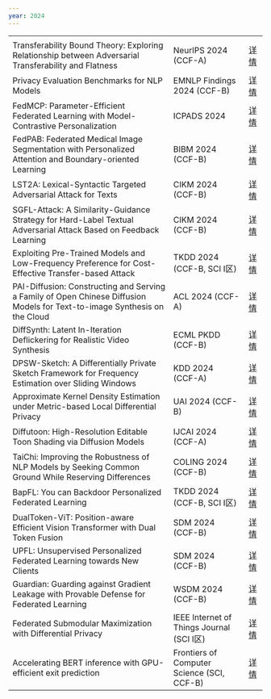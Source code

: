 ```yaml
---
year: 2024
---
```


<table class="publication-table">
  <tbody>
    <tr class="publication-table-first-row">
      <td class="col-md-8"></td>
      <td class="col-md-3"></td>
      <td class="col-md-1"></td>
    </tr>
    <tr>
      <td>Transferability Bound Theory: Exploring Relationship between Adversarial Transferability and Flatness</td>
      <td>NeurIPS 2024 (CCF-A)</td>
      <td><a href="#">详情</a></td>
    </tr>
    <tr>
      <td>Privacy Evaluation Benchmarks for NLP Models</td>
      <td>EMNLP Findings 2024 (CCF-B)</td>
      <td><a href="#">详情</a></td>
    </tr>
    <tr>
      <td>FedMCP: Parameter-Efficient Federated Learning with Model-Contrastive Personalization</td>
      <td>ICPADS 2024</td>
      <td><a href="#">详情</a></td>
    </tr>
    <tr>
      <td>FedPAB: Federated Medical Image Segmentation with Personalized Attention and Boundary-oriented Learning</td>
      <td>BIBM 2024 (CCF-B)</td>
      <td><a href="#">详情</a></td>
    </tr>
    <tr>
      <td>LST2A: Lexical-Syntactic Targeted Adversarial Attack for Texts</td>
      <td>CIKM 2024 (CCF-B)</td>
      <td><a href="#">详情</a></td>
    </tr>
    <tr>
      <td>SGFL-Attack: A Similarity-Guidance Strategy for Hard-Label Textual Adversarial Attack Based on Feedback Learning</td>
      <td>CIKM 2024 (CCF-B)</td>
      <td><a href="#">详情</a></td>
    </tr>
    <tr>
      <td>Exploiting Pre-Trained Models and Low-Frequency Preference for Cost-Effective Transfer-based Attack</td>
      <td>TKDD 2024 (CCF-B,  SCI I区)</td>
      <td><a href="#">详情</a></td>
    </tr>
    <tr>
      <td>PAI-Diffusion: Constructing and Serving a Family of Open Chinese Diffusion Models for Text-to-image Synthesis on the Cloud</td>
      <td>ACL 2024 (CCF-A)</td>
      <td><a href="#">详情</a></td>
    </tr>
    <tr>
      <td>DiffSynth: Latent In-Iteration Deflickering for Realistic Video Synthesis</td>
      <td>ECML PKDD (CCF-B)</td>
      <td><a href="#">详情</a></td>
    </tr>
    <tr>
      <td>DPSW-Sketch: A Differentially Private Sketch Framework for Frequency Estimation over Sliding Windows</td>
      <td>KDD 2024 (CCF-A)</td>
      <td><a href="#">详情</a></td>
    </tr>
    <tr>
      <td>Approximate Kernel Density Estimation under Metric-based Local Differential Privacy</td>
      <td>UAI 2024 (CCF-B)</td>
      <td><a href="#">详情</a></td>
    </tr>
    <tr>
      <td>Diffutoon: High-Resolution Editable Toon Shading via Diffusion Models</td>
      <td>IJCAI 2024 (CCF-A)</td>
      <td><a href="#">详情</a></td>
    </tr>
    <tr>
      <td>TaiChi: Improving the Robustness of NLP Models by Seeking Common Ground While Reserving Differences</td>
      <td>COLING 2024 (CCF-B)</td>
      <td><a href="#">详情</a></td>
    </tr>
    <tr>
      <td>BapFL: You can Backdoor Personalized Federated Learning</td>
      <td>TKDD 2024 (CCF-B, SCI I区)</td>
      <td><a href="#">详情</a></td>
    </tr>
    <tr>
      <td>DualToken-ViT: Position-aware Efficient Vision Transformer with Dual Token Fusion</td>
      <td>SDM 2024 (CCF-B)</td>
      <td><a href="#">详情</a></td>
    </tr>
    <tr>
      <td>UPFL: Unsupervised Personalized Federated Learning towards New Clients</td>
      <td>SDM 2024 (CCF-B)</td>
      <td><a href="#">详情</a></td>
    </tr>
    <tr>
      <td>Guardian: Guarding against Gradient Leakage with Provable Defense for Federated Learning</td>
      <td>WSDM 2024 (CCF-B)</td>
      <td><a href="#">详情</a></td>
    </tr>
    <tr>
      <td>Federated Submodular Maximization with Differential Privacy</td>
      <td>IEEE Internet of Things Journal (SCI I区)</td>
      <td><a href="#">详情</a></td>
    </tr>
    <tr>
      <td>Accelerating BERT inference with GPU-efficient exit prediction</td>
      <td>Frontiers of Computer Science (SCI, CCF-B)</td>
      <td><a href="#">详情</a></td>
    </tr>
  </tbody>
</table>
